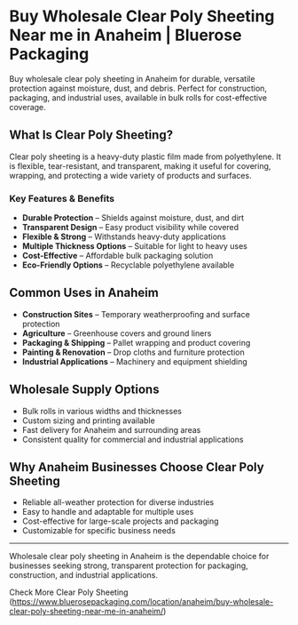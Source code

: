 # Buy Wholesale Clear Poly Sheeting Near me in Anaheim | Bluerose Packaging

Buy wholesale clear poly sheeting in Anaheim for durable, versatile protection against moisture, dust, and debris. Perfect for construction, packaging, and industrial uses, available in bulk rolls for cost-effective coverage.

## What Is Clear Poly Sheeting?

Clear poly sheeting is a heavy-duty plastic film made from polyethylene. It is flexible, tear-resistant, and transparent, making it useful for covering, wrapping, and protecting a wide variety of products and surfaces.

### Key Features & Benefits

- **Durable Protection** – Shields against moisture, dust, and dirt  
- **Transparent Design** – Easy product visibility while covered  
- **Flexible & Strong** – Withstands heavy-duty applications  
- **Multiple Thickness Options** – Suitable for light to heavy uses  
- **Cost-Effective** – Affordable bulk packaging solution  
- **Eco-Friendly Options** – Recyclable polyethylene available  

## Common Uses in Anaheim

- **Construction Sites** – Temporary weatherproofing and surface protection  
- **Agriculture** – Greenhouse covers and ground liners  
- **Packaging & Shipping** – Pallet wrapping and product covering  
- **Painting & Renovation** – Drop cloths and furniture protection  
- **Industrial Applications** – Machinery and equipment shielding  

## Wholesale Supply Options

- Bulk rolls in various widths and thicknesses  
- Custom sizing and printing available  
- Fast delivery for Anaheim and surrounding areas  
- Consistent quality for commercial and industrial applications  

## Why Anaheim Businesses Choose Clear Poly Sheeting

- Reliable all-weather protection for diverse industries  
- Easy to handle and adaptable for multiple uses  
- Cost-effective for large-scale projects and packaging  
- Customizable for specific business needs  

---

Wholesale clear poly sheeting in Anaheim is the dependable choice for businesses seeking strong, transparent protection for packaging, construction, and industrial applications.

Check More Clear Poly Sheeting (https://www.bluerosepackaging.com/location/anaheim/buy-wholesale-clear-poly-sheeting-near-me-in-anaheim/)
